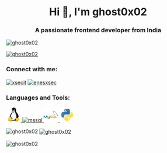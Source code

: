 <h1 align="center">Hi 👋, I'm ghost0x02</h1>
<h3 align="center">A passionate frontend developer from India</h3>

<p align="left"> <img src="https://komarev.com/ghpvc/?username=ghost0x02&label=Profile%20views&color=0e75b6&style=flat" alt="ghost0x02" /> </p>

<p align="left"> <a href="https://github.com/ryo-ma/github-profile-trophy"><img src="https://github-profile-trophy.vercel.app/?username=ghost0x02" alt="ghost0x02" /></a> </p>

<h3 align="left">Connect with me:</h3>
<p align="left">
<a href="https://instagram.com/xsecit" target="blank"><img align="center" src="https://raw.githubusercontent.com/rahuldkjain/github-profile-readme-generator/master/src/images/icons/Social/instagram.svg" alt="xsecit" height="30" width="40" /></a>
<a href="https://discord.gg/enesxsec" target="blank"><img align="center" src="https://raw.githubusercontent.com/rahuldkjain/github-profile-readme-generator/master/src/images/icons/Social/discord.svg" alt="enesxsec" height="30" width="40" /></a>
</p>

<h3 align="left">Languages and Tools:</h3>
<p align="left"> <a href="https://www.linux.org/" target="_blank" rel="noreferrer"> <img src="https://raw.githubusercontent.com/devicons/devicon/master/icons/linux/linux-original.svg" alt="linux" width="40" height="40"/> </a> <a href="https://www.microsoft.com/en-us/sql-server" target="_blank" rel="noreferrer"> <img src="https://www.svgrepo.com/show/303229/microsoft-sql-server-logo.svg" alt="mssql" width="40" height="40"/> </a> <a href="https://www.mysql.com/" target="_blank" rel="noreferrer"> <img src="https://raw.githubusercontent.com/devicons/devicon/master/icons/mysql/mysql-original-wordmark.svg" alt="mysql" width="40" height="40"/> </a> <a href="https://www.python.org" target="_blank" rel="noreferrer"> <img src="https://raw.githubusercontent.com/devicons/devicon/master/icons/python/python-original.svg" alt="python" width="40" height="40"/> </a> </p>

<p><img align="left" src="https://github-readme-stats.vercel.app/api/top-langs?username=ghost0x02&show_icons=true&locale=en&layout=compact" alt="ghost0x02" /></p>

<p>&nbsp;<img align="center" src="https://github-readme-stats.vercel.app/api?username=ghost0x02&show_icons=true&locale=en" alt="ghost0x02" /></p>

<p><img align="center" src="https://github-readme-streak-stats.herokuapp.com/?user=ghost0x02&" alt="ghost0x02" /></p>

